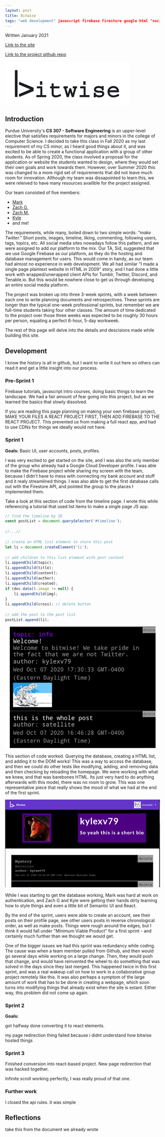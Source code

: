 ```yaml
---
layout: post
title: Bitwise
tags: "web development" javascript firebase firestore google html "social media"
---
```


Written January 2021

[Link to the site](https://bitwise-a3c2d.web.app/)

[Link to the project github repo](https://github.com/mchartigan/bitwise/)

![logo](./bitwise_assets/logo.png)

## Introduction

Purdue University's **CS 307 - Software Engineering** is an upper-level elective that satisfies requirements for majors and minors in the college of Computer Science. I decided to take this class in Fall 2020 as my last requirement of my CS minor, as I heard good things about it, and was excited to be able to create a functional application with a group of other students. As of Spring 2020, the class involved a proposal for the application or website the students wanted to design, where they would set their own goals and work towards them. However, over Summer 2020 this was changed to a more rigid set of requirements that did not leave much room for innovation. Although my team was dissapointed to learn this, we were releived to have many resources availible for the project assigned.

Our team consisted of five members:

- [Mark](https://mchartigan.github.io)
- [Zach G.](https://github.com/zgeorge22)
- [Zach M.](https://github.com/zmcclary1205)
- [Kyle](https://github.com/vandewak)
- and me!

The requirements, while many, boiled down to two simple words: *"make Twitter."* Short posts, images, timeline, liking, commenting, following users, tags, topics, etc. All social media sites nowadays follow this pattern, and we were assigned to add our platform to the mix. Our TA, Sid, suggested that we use Google Firebase as our platform, as they do the hosting and database management for users. This would come in handy, as our team had almost no experience in web development. We all had similar "I made a single page plaintext website in HTML in 2009" story, and I had done a little work with wrapped/unwrapped client APIs for Tumblr, Twitter, Discord, and Tenable.io. But this would be nowhere close to get us through developing an entire social media platform.

The project was broken up into three 3-week sprints, with a week between each one to write planning documents and retrospectives. These sprints are longer than the typical one-week professional sprints, but remember we are full-time students taking four other classes. The amount of time dedicated to the project over those three weeks was expected to be roughly 30 hours per person, equating a perfect 6-hour, 5-day workweek. 

The rest of this page will delve into the details and descisions made while building this site.

## Development

I know the history is all in github, but I want to write it out here so others can read it and get a little insight into our process. 

### Pre-Sprint 1

Firebase tutorials, javascript intro courses, doing basic things to learn the landscape. We had a fair amount of fear going into this project, but as we learned the basics that slowly dissolved.

If you are reading this page planning on making your own firebase project, MAKE YOUR FILES A REACT PROJECT FIRST, THEN ADD FIREBASE TO THE REACT PROJECT. This prevented us from making a full react app, and had to use CDNs for things we ideally would not have.

### Sprint 1

**Goals:** Basic UI, user accounts, posts, profiles.

I was very excited to get started on the site, and I was also the only member of the group who already had a Google Cloud Developer profile. I was able to make the Firebase project while sharing my screen with the team, because I didn't have to mess with connecting my bank account and stuff and it realy streamlined things. I was also able to get the first database calls out with the Firestore API, and pointed the group to the places I implemented them. 

Take a look at this section of code from the timeline page. I wrote this while referencing a tutorial that used list items to make a single page JS app. 

```js
// find the timeline by ID
const postList = document.querySelector('#timeline');

//...//

// create an HTML list element to store this post
let li = document.createElement('li');

// add children to this list element with post content
li.appendChild(topic);
li.appendChild(title);
li.appendChild(content);
li.appendChild(author);
li.appendChild(created);
if (doc.data().image != null) {
    li.appendChild(img);
}
li.appendChild(cross); // delete button

// add the post to the post list
postList.append(li);
```

![](./bitwise_assets/2.png)

This section of code worked. Querying the database, creating a HTML list, and adding it to the DOM works! This was a way to access the database, and then we could do other tests like modifying, adding, and removing data and then checking by reloading the homepage. We were working with what we knew, and that was barebones HTML. Its just very hard to do anything afterwards with this model, there was no room to grow. This was one representative piece that really shows the mood of what we had at the end of the first sprint. 

![](./bitwise_assets/3.png)

While I was starting to get the database working, Mark was hard at work on authentication, and Zach G and Kyle were getting their hands dirty learning how to style things and even a little bit of Semantic UI and React. 

By the end of the sprint, users were able to create an account, see their posts on their profile page, see other users posts in reverse chronological order, as well as make posts. Things were rough around the edges, but I think it would fall under "Minimum Viable Product" for a first sprint - and certainly much further than we thought we would get.

One of the bigger issues we had this sprint was redundancy while coding. The cause was when a team member pulled from Github, and then would go several days while working on a large change. Then, they would push that change, and would have reinvented the wheel to do something that was solved in the days since they last merged. This happened twice in this first sprint, and was a real wakeup call on how to work in a collaborative group project remotely like this. It was also perhaps a symptom of the large amount of work that has to be done in creating a webpage, which soon turns into modifying things that already exist when the site is extant. Either way, this problem did not come up again. 

### Sprint 2

**Goals:** 

got halfway done converting it to react elements.

my page redirection thing failed because i didnt understand how bitwise hosted things

### Sprint 3

Finished conversion into react-based project. New page redirection that was hacked together. 

Infinite scroll working perfectly, I was really proud of that one.

### Further work

I closed the api rules. it was simple

## Reflections

take this from the document we already wrote

